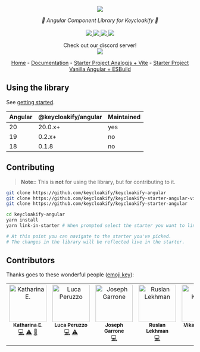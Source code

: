 <p align="center">
    <img src="https://github.com/user-attachments/assets/f469232b-5193-4bcd-91c4-6228d48dbe7e">  
</p>
<p align="center">
    <i>🔏 Angular Component Library for Keycloakify 🔏</i>
    <br>
    <br>
    <a href="https://github.com/keycloakify/keycloakify-angular/actions">
      <img src="https://github.com/keycloakify/keycloakify-angular/actions/workflows/ci.yaml/badge.svg">
    </a>
    <a href="https://www.npmjs.com/package/@keycloakify/angular">
      <img src="https://img.shields.io/npm/dm/@keycloakify/angular">
    </a>
    <a href="https://github.com/keycloakify/keycloakify/blob/main/LICENSE">
      <img src="https://img.shields.io/npm/l/@keycloakify/angular">
    </a>
    <a href="#contributors">
      <img src="https://img.shields.io/github/all-contributors/keycloakify/keycloakify-angular?color=ee8449">
    </a>
    <p align="center">
      Check out our discord server!<br/>
      <a href="https://discord.gg/mJdYJSdcm4">
        <img src="https://dcbadge.limes.pink/api/server/kYFZG7fQmn"/>
      </a>
    </p>
    <p align="center">
        <a href="https://www.keycloakify.dev">Home</a>
        -
        <a href="https://docs.keycloakify.dev">Documentation</a>
        -
        <a href="https://github.com/keycloakify/keycloakify-starter-angular-vite">Starter Project Analogjs + Vite</a>
        -
        <a href="https://github.com/keycloakify/keycloakify-starter-angular">Starter Project Vanilla Angular + ESBuild</a>
    </p>
</p>

## Using the library

See [getting started](https://docs.keycloakify.dev/).

| Angular | @keycloakify/angular | Maintained |
| ------- | -------------------- | ---------- |
| 20      | 20.0.x+              | yes        |
| 19      | 0.2.x+               | no         |
| 18      | 0.1.8                | no         |

## Contributing

> **Note:**: This is **not** for using the library, but for contributing to it.

```bash
git clone https://github.com/keycloakify/keycloakify-angular
git clone https://github.com/keycloakify/keycloakify-starter-angular-vite
git clone https://github.com/keycloakify/keycloakify-starter-angular

cd keycloakify-angular
yarn install
yarn link-in-starter # When prompted select the starter you want to link into

# At this point you can navigate to the starter you've picked.
# The changes in the library will be reflected live in the starter.
```

## Contributors

Thanks goes to these wonderful people ([emoji key](https://allcontributors.org/docs/en/emoji-key)):

<!-- ALL-CONTRIBUTORS-LIST:START - Do not remove or modify this section -->
<!-- prettier-ignore-start -->
<!-- markdownlint-disable -->
<table>
  <tbody>
    <tr>
      <td align="center" valign="top" width="14.28%"><a href="https://github.com/kathari00"><img src="https://avatars.githubusercontent.com/u/42547712?v=4?s=100" width="100px;" alt="Katharina E."/><br /><sub><b>Katharina E.</b></sub></a><br /><a href="https://github.com/keycloakify/keycloakify-angular/commits?author=kathari00" title="Code">💻</a> <a href="https://github.com/keycloakify/keycloakify-angular/commits?author=kathari00" title="Tests">⚠️</a> <a href="https://github.com/keycloakify/keycloakify-angular/commits?author=kathari00" title="Documentation">📖</a></td>
      <td align="center" valign="top" width="14.28%"><a href="https://github.com/luca-peruzzo"><img src="https://avatars.githubusercontent.com/u/69015314?v=4?s=100" width="100px;" alt="Luca Peruzzo"/><br /><sub><b>Luca Peruzzo</b></sub></a><br /><a href="https://github.com/keycloakify/keycloakify-angular/commits?author=luca-peruzzo" title="Code">💻</a> <a href="https://github.com/keycloakify/keycloakify-angular/commits?author=luca-peruzzo" title="Tests">⚠️</a></td>
      <td align="center" valign="top" width="14.28%"><a href="https://github.com/garronej"><img src="https://avatars.githubusercontent.com/u/6702424?v=4?s=100" width="100px;" alt="Joseph Garrone"/><br /><sub><b>Joseph Garrone</b></sub></a><br /><a href="https://github.com/keycloakify/keycloakify-angular/commits?author=garronej" title="Code">💻</a></td>
      <td align="center" valign="top" width="14.28%"><a href="https://github.com/lekhmanrus"><img src="https://avatars.githubusercontent.com/u/2744696?v=4?s=100" width="100px;" alt="Ruslan Lekhman"/><br /><sub><b>Ruslan Lekhman</b></sub></a><br /><a href="https://github.com/keycloakify/keycloakify-angular/commits?author=lekhmanrus" title="Code">💻</a></td>
      <td align="center" valign="top" width="14.28%"><a href="https://github.com/vikashkumar29"><img src="https://avatars.githubusercontent.com/u/513033?v=4?s=100" width="100px;" alt="Vikash Kumar"/><br /><sub><b>Vikash Kumar</b></sub></a><br /><a href="https://github.com/keycloakify/keycloakify-angular/commits?author=vikashkumar29" title="Code">💻</a></td>
    </tr>
  </tbody>
</table>

<!-- markdownlint-restore -->
<!-- prettier-ignore-end -->

<!-- ALL-CONTRIBUTORS-LIST:END -->
